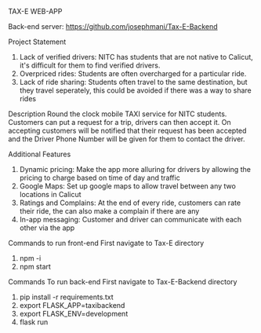 TAX-E WEB-APP

Back-end server: https://github.com/josephmani/Tax-E-Backend

Project Statement
1. Lack of verified drivers: NITC has students that are not native to Calicut, it's difficult for them to find verified drivers.
2. Overpriced rides: Students are often overcharged for a particular ride.
3. Lack of ride sharing: Students often travel to the same destination, but they travel seperately, this could be avoided if there was a way to share rides 

Description
Round the clock mobile TAXI service for NITC students. Customers can put a request for a trip, drivers can then accept it. On accepting customers will be notified that their request has been accepted and the Driver Phone Number will be given for them to contact the driver.

Additional Features
1. Dynamic pricing: Make the app more alluring for drivers by allowing the pricing to charge based on time of day and traffic
2. Google Maps: Set up google maps to allow travel between any two locations in Calicut
3. Ratings and Complains: At the end of every ride, customers can rate their ride, the can also make a complain if there are any
4. In-app messaging: Customer and driver can communicate with each other via the app

Commands to run front-end
First navigate to Tax-E directory
1. npm -i 
2. npm start

Commands To run back-end
First navigate to Tax-E-Backend directory
1. pip install -r requirements.txt
2. export FLASK_APP=taxibackend
3. export FLASK_ENV=development
4. flask run
